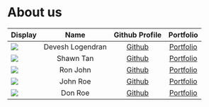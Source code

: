 # About us

Display |       Name       |            Github Profile            | Portfolio 
--------|:----------------:|:------------------------------------:|:---------:
![](https://via.placeholder.com/100.png?text=Photo) | Devesh Logendran | [Github](https://github.com/deveshl) | [Portfolio](docs/team/johndoe.md)
![](https://via.placeholder.com/100.png?text=Photo) |    Shawn Tan     |    [Github](https://github.com/)     | [Portfolio](docs/team/johndoe.md)
![](https://via.placeholder.com/100.png?text=Photo) |     Ron John     |    [Github](https://github.com/)     | [Portfolio](docs/team/johndoe.md)
![](https://via.placeholder.com/100.png?text=Photo) |     John Roe     |    [Github](https://github.com/)     | [Portfolio](docs/team/johndoe.md)
![](https://via.placeholder.com/100.png?text=Photo) |     Don Roe      |    [Github](https://github.com/)     | [Portfolio](docs/team/johndoe.md)
